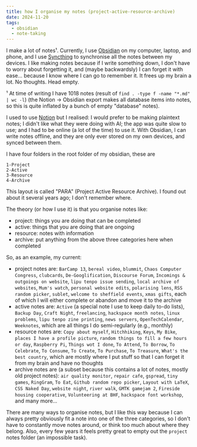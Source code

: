 ```yaml
---
title: how I organise my notes (project-active-resource-archive)
date: 2024-11-20
tags:
  - obsidian
  - note-taking
---
```

I make a lot of notes¹. Currently, I use [Obsidian](https://obsidian.md/) on my computer, laptop, and phone, and I use [Syncthing](https://syncthing.net/) to synchronise all the notes between my devices. I like making notes because if I write something down, I don't have to worry about forgetting it, and (maybe backwardsly) I can forget it with ease... because I know where I can go to remember it. It frees up my brain a lot. No thoughts. Head empty.

¹ At time of writing I have 1018 notes (result of `find . -type f -name "*.md" | wc -l`) (the Notion -> Obsidian export makes all database items into notes, so this is quite inflated by a bunch of empty "database" notes).

I used to use [Notion](https://www.notion.so/) but I realised: I would prefer to be making plaintext notes; I didn't like what they were doing with AI; the app was quite slow to use; and I had to be online (a lot of the time) to use it. With Obsidian, I can write notes offline, and they are only ever stored on my own devices, and synced between them.

I have four folders in the root folder of my obsidian, these are

```text
1-Project
2-Active
3-Resource
4-Archive
```

This layout is called "PARA" (Project Active Resource Archive). I found out about it several years ago; I don't remember where.

The theory (or how I use it) is that you organise notes like:

- project: things you are doing that can be completed
- active: things that you are doing that are ongoing
- resource: notes with information
- archive: put anything from the above three categories here when completed

So, as an example, my current:

- project notes are: `BarCamp 13`, `bereal video`, `blummit`, `Chaos Computer Congress`, `clubcards`, `De-Googlification`, `Discourse Forum`, `Incomings & outgoings on website`, `lipu tenpo issue sending`, `local archive of websites`, `Mum's watch`, `personal website edits`, `polarising lens`, `RSS random picker`, `sublet`, `welcome to sheffield events`, `xmas gifts`, each of which I will either complete or abandon and move it to the archive
- active notes are: `Active` (a special note I use to keep daily to-do lists), `Backup Day`, `Craft Night`, `freelancing`, `hackspace month notes`, `linux problems`, `lipu tenpo zine printing`, `news servers`, `OpenTechCalendar`, `Weeknotes`, which are all things I do semi-regularly (e.g., monthly)
- resource notes are: `Copy about myself`, `Hitchhiking`, `Keys`, `My Bike`, `places I have a profile picture`, `random things to fill a few hours or day`, `Raspberry Pi`, `Things wot I done`, `To Attend`, `To Borrow`, `To Celebrate`, `To Consume`, `To Create`, `To Purchase`, `To Treasure`, `What's the best country`, which are mostly where I put stuff so that I can forget it from my brain and have no thoughts
- archive notes are (a subset because this contains a lot of notes, mostly old project notes): `air quality monitor`, `repair cafe`, `gspread`, `tiny games`, `RingGram`, `To Eat`, `Github random repo picker`, `Layout with LaTeX`, `CSS Naked Day`, `website night`, `river walk`, `GMTK gamejam 2`, `Fireside housing cooperative`, `Volunteering at BHF`, `hackspace font workshop`, and many more...

There are many ways to organise notes, but I like this way because I can always pretty obviously fit a note into one of the three categories, so I don't have to constantly move notes around, or think too much about where they belong. Also, every few years it feels pretty great to empty out the `project` notes folder (an impossible task).
